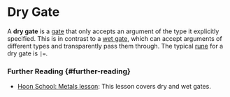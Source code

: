 # Dry Gate

A **dry gate** is a [gate](gate.md) that only accepts an argument of the type it explicitly specified. This is in contrast to a [wet gate](wet-gate.md), which can accept arguments of different types and transparently pass them through. The typical [rune](rune.md) for a dry gate is `|=`.

### Further Reading {#further-reading}

- [Hoon School: Metals lesson](../build-on-urbit/hoon-school/R-metals.md): This lesson covers dry and wet gates.
